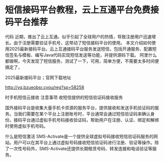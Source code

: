 # 短信接码平台教程，云上互通平台免费接码平台推荐
代码
近期，推出了云上互通。似乎引起了全球用户的热情，导致注册用户迅速增长。由于注册需要验证手机号，这带动了短信接码平台的使用。
本文介绍如何使用2025最新接码平台。云上互通接码平台服务发送短信，包括开通服务、配置短信签名与模板、编写Java代码实现短信发送等功能，并提供源码下载。
阿里什么都做啊，今天发现了短信服务，测试了一下，可用，简单方便，不需要太多时间便搞定了，

2025最新接码平台；官网下载地址

http://yq.bzueobsr.cyou/reg?sp=58258

时手机短信云接收
注意事项
收短信提供的短信验证码接收服务


国外接码平台是收集大量手机卡资源的服务平台，提供接收和发送手机验证码的服务。当我们需要在某个平台上注册账号时，平台通常会通过短信验证码来确认身份。接码平台通过虚拟手机号码接收验证码，帮助用户在注册、认证、绑定和解绑时使用虚拟手机号码。

什么是短信激活
SMS-Activate是一个提供全球虚拟号码接收短信验证码服务的网站。用户可以在其平台上通过虚拟号码接收短信验证码进行注册、验证等操作。除了一次性号码外，SMS-Activate还提供长期租赁号码、转发连接和电话验证等服务。
